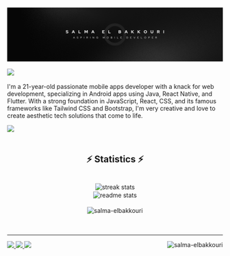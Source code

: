 [![Banner](./banner-img.png)](https://github.com/salma-elbakkouri)


<img  src="https://readme-typing-svg.herokuapp.com/?font=Righteous&size=25&duration=3000&lines=Hi+There+👋🏻;+I'm+Salma+El+bakkouri;&color=000000"/>

I'm a 21-year-old passionate mobile apps developer with a knack for web development, specializing in Android apps using Java, React Native, and Flutter. With a strong foundation in JavaScript, React, CSS, and its famous frameworks like Tailwind CSS and Bootstrap, I'm very creative and love to create aesthetic tech solutions that come to life.






<div align="left">
  <a href="https://slillicons.dev">
    <img src="https://skillicons.dev/icons?i=react,angular,javascript,nodejs,java,dotnet,flutter,html,css,tailwind,bootstrap,sass,firebase,mysql,github,figma,photoshop,illustrator,wordpress"/><br>

  </a>
</div>
</br>
<h2 align="center">⚡ Statistics ⚡</h2>
<br>
<div align=center>
<img align="center"  height="200" width="450"  src="https://streak-stats.demolab.com/?user=salma-elbakkouri&count private=true&theme=react&border_radius-10" alt="streak stats"/>
  <br/>
<img align="center" height="200" width="450"   src="https://github-readme-stats-salesp07.vercel.app/api?username=salma-elbakkouri&count_private-true&show_icons=true&theme=react&rank_icon-github&border_radius-10" alt="readme stats" /> 
<br/><br/>
<img align="center" width="450"  src="https://github-readme-stats.vercel.app/api/top-langs?username=salma-elbakkouri&show_icons=true&locale=en&layout=compact&theme=react&border_radius=4&size_weight=0.5&count_weight=0.5&exclude_repo=github-readme-stats" alt="salma-elbakkouri" />
<br/>
</div>
<br/><br/>
<hr/>

<a href="mailto:elbakkourisalmaa@gmail.com" target="_blank">
  <img src="https://img.shields.io/badge/Gmail-333333?style=for-the-badge&logo=gmail&logoColor=red" />
</a>

<a href="https://www.linkedin.com/in/salma-el-bakkouri-b6a848283" target="_blank">
  <img src="https://img.shields.io/badge/LinkedIn-0077B5?style=for-the-badge&logo=linkedin&logoColor=white" />
</a>

<a href="https://your_portfolio.com" target="_blank">
  <img src="https://img.shields.io/badge/Portfolio-FF5722?style=for-the-badge&logo=sqlite&logoColor=white" />
</a>
<img align="right" src="https://komarev.com/ghpvc/?username=salma-elbakkouri&label=Profile%20views&color=0e75b6&style=flat" alt="salma-elbakkouri" />




